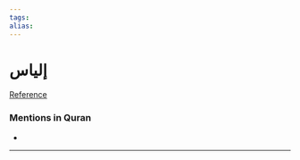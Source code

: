 ```yaml
---
tags: 
alias: 
---
```


# إلياس

[Reference](https://corpus.quran.com/concept.jsp?id=elijah)

### Mentions in Quran
- 

---

